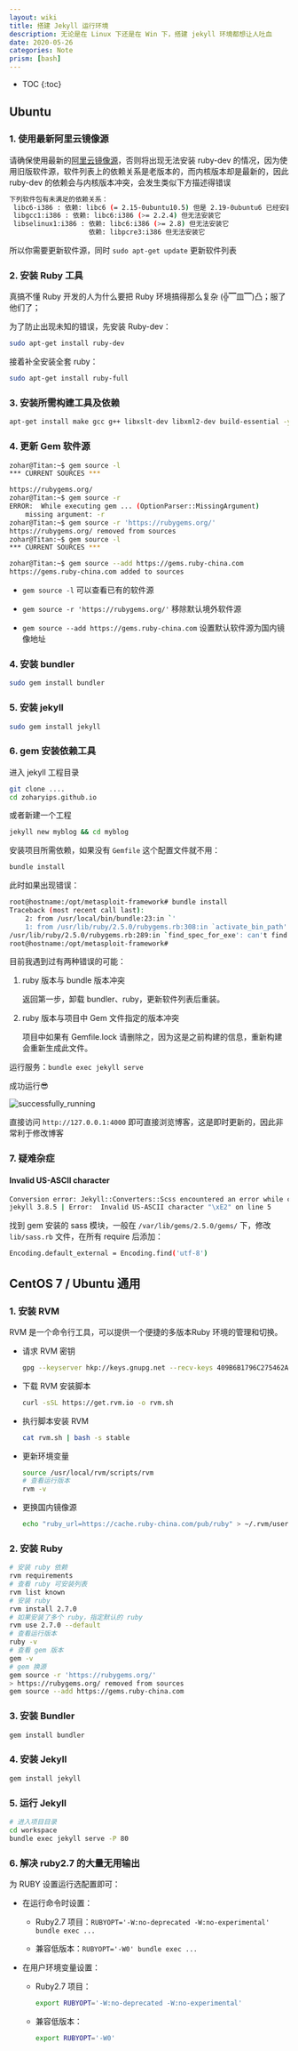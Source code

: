 ```yaml
---
layout: wiki
title: 搭建 Jekyll 运行环境
description: 无论是在 Linux 下还是在 Win 下，搭建 jekyll 环境都想让人吐血
date: 2020-05-26
categories: Note
prism: [bash]
---
```


* TOC
{:toc}

## Ubuntu

### 1. 使用最新阿里云镜像源

请确保使用最新的[阿里云镜像源](https://zoharyip.club/wiki/problem-linux/#2-%E9%85%8D%E7%BD%AE-ali-%E8%BD%AF%E4%BB%B6%E6%BA%90)，否则将出现无法安装 ruby-dev 的情况，因为使用旧版软件源，软件列表上的依赖关系是老版本的，而内核版本却是最新的，因此 ruby-dev 的依赖会与内核版本冲突，会发生类似下方描述得错误

```bash
下列软件包有未满足的依赖关系：
 libc6-i386 : 依赖: libc6 (= 2.15-0ubuntu10.5) 但是 2.19-0ubuntu6 已经安装
 libgcc1:i386 : 依赖: libc6:i386 (>= 2.2.4) 但无法安装它
 libselinux1:i386 : 依赖: libc6:i386 (>= 2.8) 但无法安装它
                    依赖: libpcre3:i386 但无法安装它
```

所以你需要更新软件源，同时 `sudo apt-get update` 更新软件列表

### 2. 安装 Ruby 工具

真搞不懂 Ruby 开发的人为什么要把 Ruby 环境搞得那么复杂 (╬▔皿▔)凸；服了他们了；

为了防止出现未知的错误，先安装 Ruby-dev：

```bash
sudo apt-get install ruby-dev
```

接着补全安装全套 ruby：

```bash
sudo apt-get install ruby-full
```

### 3. 安装所需构建工具及依赖

```bash
apt-get install make gcc g++ libxslt-dev libxml2-dev build-essential -y
```

### 4. 更新 Gem 软件源

```bash
zohar@Titan:~$ gem source -l
*** CURRENT SOURCES ***

https://rubygems.org/
zohar@Titan:~$ gem source -r
ERROR:  While executing gem ... (OptionParser::MissingArgument)
    missing argument: -r
zohar@Titan:~$ gem source -r 'https://rubygems.org/'
https://rubygems.org/ removed from sources
zohar@Titan:~$ gem source -l
*** CURRENT SOURCES ***

zohar@Titan:~$ gem source --add https://gems.ruby-china.com
https://gems.ruby-china.com added to sources
```

* `gem source -l` 可以查看已有的软件源

* `gem source -r 'https://rubygems.org/'` 移除默认境外软件源

* `gem source --add https://gems.ruby-china.com` 设置默认软件源为国内镜像地址


### 4. 安装 bundler

```bash
sudo gem install bundler
```

### 5. 安装 jekyll

```bash
sudo gem install jekyll
```

### 6. gem 安装依赖工具

进入 jekyll 工程目录

```bash
git clone ....
cd zoharyips.github.io
```

或者新建一个工程

```bash
jekyll new myblog && cd myblog
```

安装项目所需依赖，如果没有 `Gemfile` 这个配置文件就不用：

```bash
bundle install
```

此时如果出现错误：

```bash
root@hostname:/opt/metasploit-framework# bundle install
Traceback (most recent call last):
    2: from /usr/local/bin/bundle:23:in `'
    1: from /usr/lib/ruby/2.5.0/rubygems.rb:308:in `activate_bin_path'
/usr/lib/ruby/2.5.0/rubygems.rb:289:in `find_spec_for_exe': can't find gem bundler (>= 0.a) with executable bundle (Gem::GemNotFoundException)
root@hostname:/opt/metasploit-framework#
```

目前我遇到过有两种错误的可能：

1. ruby 版本与 bundle 版本冲突

    返回第一步，卸载 bundler、ruby，更新软件列表后重装。

2. ruby 版本与项目中 Gem 文件指定的版本冲突

    项目中如果有 Gemfile.lock 请删除之，因为这是之前构建的信息，重新构建会重新生成此文件。

运行服务：`bundle exec jekyll serve`

成功运行😎

![successfully_running](/images/posts/jekyll-success.png "成功运行")

直接访问 `http://127.0.0.1:4000` 即可直接浏览博客，这是即时更新的，因此非常利于修改博客

### 7. 疑难杂症

#### Invalid US-ASCII character

```bash
Conversion error: Jekyll::Converters::Scss encountered an error while converting 'assets/css/style.scss': Invalid US-ASCII character "\xE2" on line 5
jekyll 3.8.5 | Error:  Invalid US-ASCII character "\xE2" on line 5
```

找到 gem 安装的 sass 模块，一般在 `/var/lib/gems/2.5.0/gems/` 下，修改 `lib/sass.rb` 文件，在所有 require 后添加：

```bash
Encoding.default_external = Encoding.find('utf-8')
```

## CentOS 7 / Ubuntu 通用

### 1. 安装 RVM

RVM 是一个命令行工具，可以提供一个便捷的多版本Ruby 环境的管理和切换。

* 请求 RVM 密钥

    ```bash
    gpg --keyserver hkp://keys.gnupg.net --recv-keys 409B6B1796C275462A1703113804BB82D39DC0E3 7D2BAF1CF37B13E2069D6956105BD0E739499BDB
    ```

* 下载 RVM 安装脚本

    ```bash
    curl -sSL https://get.rvm.io -o rvm.sh
    ```

* 执行脚本安装 RVM

    ```bash
    cat rvm.sh | bash -s stable
    ```

* 更新环境变量

    ```bash
    source /usr/local/rvm/scripts/rvm
    # 查看运行版本
    rvm -v
    ```

* 更换国内镜像源

    ```bash
    echo "ruby_url=https://cache.ruby-china.com/pub/ruby" > ~/.rvm/user/db
    ```

### 2. 安装 Ruby

```bash
# 安装 ruby 依赖
rvm requirements
# 查看 ruby 可安装列表
rvm list known
# 安装 ruby
rvm install 2.7.0
# 如果安装了多个 ruby，指定默认的 ruby
rvm use 2.7.0 --default
# 查看运行版本
ruby -v
# 查看 gem 版本
gem -v
# gem 换源
gem source -r 'https://rubygems.org/'
> https://rubygems.org/ removed from sources
gem source --add https://gems.ruby-china.com
```

### 3. 安装 Bundler

```bash
gem install bundler
```

### 4. 安装 Jekyll

```bash
gem install jekyll
```

### 5. 运行 Jekyll

```bash
# 进入项目目录
cd workspace
bundle exec jekyll serve -P 80
```

### 6. 解决 ruby2.7 的大量无用输出

为 RUBY 设置运行选配置即可：

* 在运行命令时设置：

    * Ruby2.7 项目：`RUBYOPT='-W:no-deprecated -W:no-experimental' bundle exec ...`

    * 兼容低版本：`RUBYOPT='-W0' bundle exec ...`

* 在用户环境变量设置：

    * Ruby2.7 项目：
        ```bash
        export RUBYOPT='-W:no-deprecated -W:no-experimental'
        ```

    * 兼容低版本：
        ```bash
        export RUBYOPT='-W0'
        ```